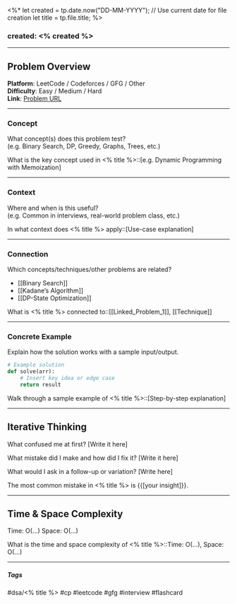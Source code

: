 <%*
let created = tp.date.now("DD-MM-YYYY"); // Use current date for file creation
let title = tp.file.title;
%>
### created: <% created %>
---
## Problem Overview  

**Platform**: LeetCode / Codeforces / GFG / Other  
**Difficulty**: Easy / Medium / Hard  
**Link**: [Problem URL]()

---
### Concept  
What concept(s) does this problem test?  
(e.g. Binary Search, DP, Greedy, Graphs, Trees, etc.)

What is the key concept used in <% title %>::[e.g. Dynamic Programming with Memoization]

---
### Context  
Where and when is this useful?  
(e.g. Common in interviews, real-world problem class, etc.)

In what context does <% title %> apply::[Use-case explanation]

---
### Connection  
Which concepts/techniques/other problems are related?

- [[Binary Search]]
- [[Kadane’s Algorithm]]
- [[DP-State Optimization]]

What is <% title %> connected to::[[Linked_Problem_1]], [[Technique]]

---
### Concrete Example  
Explain how the solution works with a sample input/output.

```python
# Example solution
def solve(arr):
    # Insert key idea or edge case
    return result
```

Walk through a sample example of <% title %>::[Step-by-step explanation]


---
## Iterative Thinking

What confused me at first?
[Write it here]

What mistake did I make and how did I fix it?
[Write it here]

What would I ask in a follow-up or variation?
[Write here]

The most common mistake in <% title %> is {{[your insight]}}.


---
## Time & Space Complexity

Time: O(...)
Space: O(...)

What is the time and space complexity of <% title %>::Time: O(...), Space: O(...)


---
##### Tags

#dsa/<% title %> #cp #leetcode #gfg #interview #flashcard


